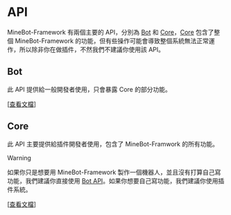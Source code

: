 # API
MineBot-Framework 有兩個主要的 API，分別為 [Bot](./Bot.md) 和 [Core](./Core.md)，[Core](./Core.md) 包含了整個 MineBot-Framework 的功能，但有些操作可能會導致整個系統無法正常運作，所以除非你在做插件，不然我們不建議你使用該 API。

## Bot
此 API 提供給一般開發者使用，只會暴露 Core 的部分功能。

[[查看文檔](./Bot.md)]

## Core
此 API 主要提供給插件開發者使用，包含了 MineBot-Framwork 的所有功能。

> [!WARNING]
> 如果你只是想要用 MineBot-Framework 製作一個機器人，並且沒有打算自己寫功能，我們建議你直接使用 [Bot API](./Bot.md)。如果你想要自己寫功能，我們建議你使用插件系統。

[[查看文檔](./Core.md)]
